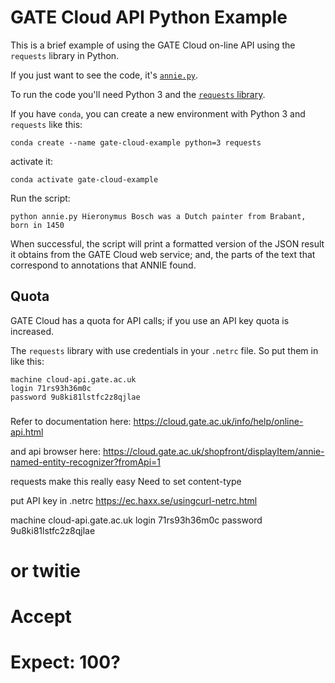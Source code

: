 # GATE Cloud API Python Example

This is a brief example of using the GATE Cloud on-line API
using the `requests` library in Python.

If you just want to see the code, it's [`annie.py`](blob/master/annie.py).

To run the code you'll need
Python 3 and the [`requests` library](https://pypi.org/project/requests/).

If you have `conda`,
you can create a new environment with Python 3 and `requests` like this:

    conda create --name gate-cloud-example python=3 requests

activate it:

    conda activate gate-cloud-example

Run the script:

    python annie.py Hieronymus Bosch was a Dutch painter from Brabant, born in 1450

When successful, the script will
print a formatted version of the JSON result it obtains from the GATE Cloud web service; and,
the parts of the text that correspond to annotations that ANNIE found.

## Quota

GATE Cloud has a quota for API calls; if you use an API key quota is increased.

The `requests` library with use credentials in your `.netrc` file.
So put them in like this:

    machine cloud-api.gate.ac.uk
    login 71rs93h36m0c
    password 9u8ki81lstfc2z8qjlae


###

Refer to documentation here: https://cloud.gate.ac.uk/info/help/online-api.html

and api browser here:
https://cloud.gate.ac.uk/shopfront/displayItem/annie-named-entity-recognizer?fromApi=1

requests make this really easy
Need to set content-type

put API key in .netrc https://ec.haxx.se/usingcurl-netrc.html

machine cloud-api.gate.ac.uk
login 71rs93h36m0c
password 9u8ki81lstfc2z8qjlae


# or twitie

# Accept
# Expect: 100?

